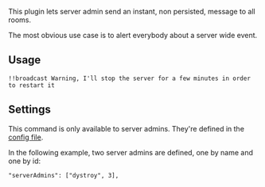 
This plugin lets server admin send an instant, non persisted, message to all rooms.

The most obvious use case is to alert everybody about a server wide event.

## Usage

    !!broadcast Warning, I'll stop the server for a few minutes in order to restart it

## Settings

This command is only available to server admins. They're defined in the [config file](../config-default.js).

In the following example, two server admins are defined, one by name and one by id:

	"serverAdmins": ["dystroy", 3],



